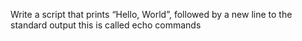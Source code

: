 Write a script that prints “Hello, World”, followed by a new line to the standard output
this is called echo commands
